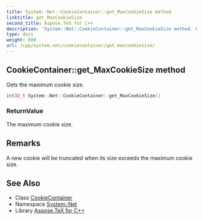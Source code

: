 ```yaml
---
title: System::Net::CookieContainer::get_MaxCookieSize method
linktitle: get_MaxCookieSize
second_title: Aspose.TeX for C++
description: 'System::Net::CookieContainer::get_MaxCookieSize method. Gets the maximum cookie size in C++.'
type: docs
weight: 600
url: /cpp/system.net/cookiecontainer/get_maxcookiesize/
---
```

## CookieContainer::get_MaxCookieSize method


Gets the maximum cookie size.

```cpp
int32_t System::Net::CookieContainer::get_MaxCookieSize()
```


### ReturnValue

The maximum cookie size.
## Remarks



A new cookie will be truncated when its size exceeds the maximum cookie size. 

## See Also

* Class [CookieContainer](../)
* Namespace [System::Net](../../)
* Library [Aspose.TeX for C++](../../../)
